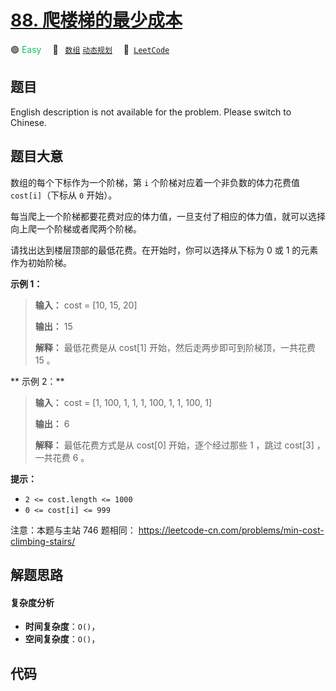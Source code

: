 # [88. 爬楼梯的最少成本](https://leetcode.cn/problems/GzCJIP)

🟢 <font color=#15bd66>Easy</font>&emsp; 🔖&ensp; [`数组`](/tag/array.md) [`动态规划`](/tag/dynamic-programming.md)&emsp; 🔗&ensp;[`LeetCode`](https://leetcode.cn/problems/GzCJIP)

## 题目

English description is not available for the problem. Please switch to
Chinese.


## 题目大意

数组的每个下标作为一个阶梯，第 `i` 个阶梯对应着一个非负数的体力花费值 `cost[i]`（下标从 `0` 开始）。

每当爬上一个阶梯都要花费对应的体力值，一旦支付了相应的体力值，就可以选择向上爬一个阶梯或者爬两个阶梯。

请找出达到楼层顶部的最低花费。在开始时，你可以选择从下标为 0 或 1 的元素作为初始阶梯。



**示例  1：**

> 
> 
> 
> 
> 
> **输入：** cost = [10, 15, 20]
> 
> **输出：** 15
> 
> **解释：** 最低花费是从 cost[1] 开始，然后走两步即可到阶梯顶，一共花费 15 。
> 
> 

**  示例 2：**

> 
> 
> 
> 
> 
> **输入：** cost = [1, 100, 1, 1, 1, 100, 1, 1, 100, 1]
> 
> **输出：** 6
> 
> **解释：** 最低花费方式是从 cost[0] 开始，逐个经过那些 1 ，跳过 cost[3] ，一共花费 6 。
> 
> 



**提示：**

  * `2 <= cost.length <= 1000`
  * `0 <= cost[i] <= 999`



注意：本题与主站 746 题相同： <https://leetcode-cn.com/problems/min-cost-climbing-stairs/>


## 解题思路

#### 复杂度分析

- **时间复杂度**：`O()`，
- **空间复杂度**：`O()`，

## 代码

```javascript

```